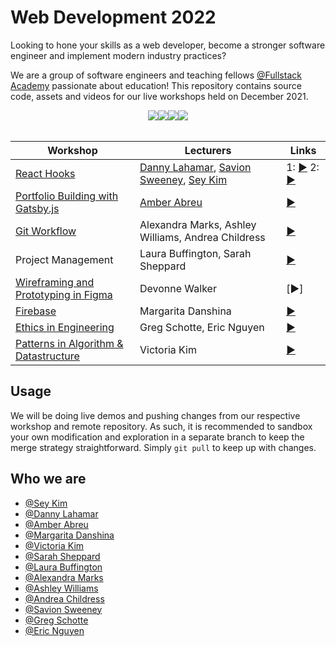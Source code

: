 # Web Development 2022

Looking to hone your skills as a web developer, become a stronger software engineer and implement modern industry practices?

We are a group of software engineers and teaching fellows [@Fullstack Academy](https://www.fullstackacademy.com/) passionate about education! This repository contains source code, assets and videos for our live workshops held on December 2021.

<div style="display: flex; justify-content: center;">
<img src="https://img.shields.io/badge/Gatsby-663399?style=for-the-badge&logo=gatsby&logoColor=white" />
<img src="https://img.shields.io/badge/React-20232A?style=for-the-badge&logo=react&logoColor=61DAFB" />
<img src="https://img.shields.io/badge/Figma-F24E1E?style=for-the-badge&logo=figma&logoColor=white" />
<img src="https://img.shields.io/badge/GitHub-100000?style=for-the-badge&logo=github&logoColor=white" />
</div>
<br />

| Workshop   | Lecturers     | Links |
| -------- | ------------- | ----- |
| [React Hooks](https://github.com/iseykim/react-hooks) | [Danny Lahamar](https://linkedin.com/in/daniellahamar), [Savion Sweeney](https://www.linkedin.com/in/savion-sweeney/), [Sey Kim](https://linkedin.com/in/sey-kim)  | 1: [▶️](https://www.youtube.com/watch?v=mkvhikFmA5c) 2: [▶️](https://youtu.be/PUPKNlwsMbM) |
| [Portfolio Building with Gatsby.js](https://github.com/AmberAbreu/codyportfolio-boilerplate) | [Amber Abreu](https://www.linkedin.com/in/amber-abreu/)      | [▶️](https://www.youtube.com/watch?v=rHO82MY4OiA)   |
| [Git Workflow](https://github.com/andrea-e-c/git-workflow) |  Alexandra Marks, Ashley Williams, Andrea Childress | [▶️](https://www.youtube.com/watch?v=9DITha2JTUc) |
| Project Management | Laura Buffington, Sarah Sheppard | [▶️](https://youtu.be/rnIm4zFuBoE) |
| [Wireframing and Prototyping in Figma](./wireframe-figma/README.md) | Devonne Walker | [▶️] |
| [Firebase](https://github.com/margaritadanshina/todo_firebase) | Margarita Danshina | [▶️](https://youtu.be/3Yxjjc23uds) |
| [Ethics in Engineering](https://github.com/iseykim/web-dev-2022/tree/main/engineering-ethics) | Greg Schotte, Eric Nguyen | [▶️](https://youtu.be/8GSq6u-d_OM) |
| [Patterns in Algorithm & Datastructure](https://github.com/toriekim/problem-solving-patterns) | Victoria Kim | [▶️](https://youtu.be/v3WA5rghRkc) |

## Usage

We will be doing live demos and pushing changes from our respective workshop and remote repository. As such, it is recommended to sandbox your own modification and exploration in a separate branch to keep the merge strategy straightforward. Simply `git pull` to keep up with changes.

## Who we are

- [@Sey Kim](https://linkedin.com/in/sey-kim)
- [@Danny Lahamar](https://linkedin.com/in/daniellahamar)
- [@Amber Abreu](https://www.linkedin.com/in/amber-abreu/)
- [@Margarita Danshina](https://github.com/margaritadanshina)
- [@Victoria Kim](https://linkedin.com/in/victoriakim20)
- [@Sarah Sheppard](https://www.linkedin.com/in/sheppas/)
- [@Laura Buffington](https://www.linkedin.com/in/laura-c-buffington/)
- [@Alexandra Marks](https://www.linkedin.com/in/alexandravmarks/)
- [@Ashley Williams](https://www.linkedin.com/in/ashley-williams011/)
- [@Andrea Childress](https://www.linkedin.com/in/andrea-childress/)
- [@Savion Sweeney](https://www.linkedin.com/in/savion-sweeney/)
- [@Greg Schotte](https://www.linkedin.com/in/greg-schotte/)
- [@Eric Nguyen](https://www.linkedin.com/in/ericdaonguyen/)
